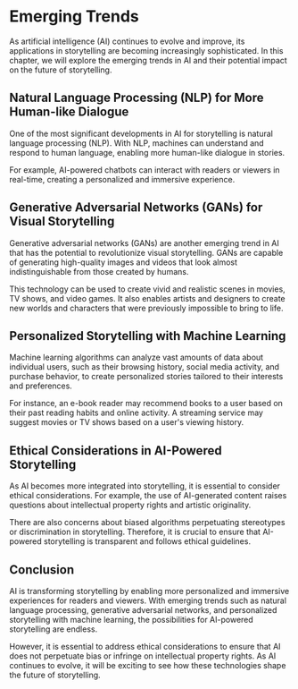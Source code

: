 Emerging Trends
========================================================

As artificial intelligence (AI) continues to evolve and improve, its applications in storytelling are becoming increasingly sophisticated. In this chapter, we will explore the emerging trends in AI and their potential impact on the future of storytelling.

Natural Language Processing (NLP) for More Human-like Dialogue
--------------------------------------------------------------

One of the most significant developments in AI for storytelling is natural language processing (NLP). With NLP, machines can understand and respond to human language, enabling more human-like dialogue in stories.

For example, AI-powered chatbots can interact with readers or viewers in real-time, creating a personalized and immersive experience.

Generative Adversarial Networks (GANs) for Visual Storytelling
--------------------------------------------------------------

Generative adversarial networks (GANs) are another emerging trend in AI that has the potential to revolutionize visual storytelling. GANs are capable of generating high-quality images and videos that look almost indistinguishable from those created by humans.

This technology can be used to create vivid and realistic scenes in movies, TV shows, and video games. It also enables artists and designers to create new worlds and characters that were previously impossible to bring to life.

Personalized Storytelling with Machine Learning
-----------------------------------------------

Machine learning algorithms can analyze vast amounts of data about individual users, such as their browsing history, social media activity, and purchase behavior, to create personalized stories tailored to their interests and preferences.

For instance, an e-book reader may recommend books to a user based on their past reading habits and online activity. A streaming service may suggest movies or TV shows based on a user's viewing history.

Ethical Considerations in AI-Powered Storytelling
-------------------------------------------------

As AI becomes more integrated into storytelling, it is essential to consider ethical considerations. For example, the use of AI-generated content raises questions about intellectual property rights and artistic originality.

There are also concerns about biased algorithms perpetuating stereotypes or discrimination in storytelling. Therefore, it is crucial to ensure that AI-powered storytelling is transparent and follows ethical guidelines.

Conclusion
----------

AI is transforming storytelling by enabling more personalized and immersive experiences for readers and viewers. With emerging trends such as natural language processing, generative adversarial networks, and personalized storytelling with machine learning, the possibilities for AI-powered storytelling are endless.

However, it is essential to address ethical considerations to ensure that AI does not perpetuate bias or infringe on intellectual property rights. As AI continues to evolve, it will be exciting to see how these technologies shape the future of storytelling.
